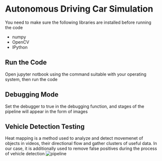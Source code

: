 # Autonomous Driving Car Simulation
You need to make sure the following libraries are installed before running the code
 - numpy
 - OpenCV
 - IPython
 
## Run the Code
Open jupyter notbook using the command suitable with your operating system, then run the code

## Debugging Mode
Set the debugger to true in the debugging function, and stages of the pipeline will appear in the form of images

## Vehicle Detection Testing
Heat mapping is a method used to analyze and detect movemenet of objects in videos, their directional flow and gather clusters of useful data. In our case, it is additionally used to remove false positives during the process of vehicle detection
![pipeline](https://user-images.githubusercontent.com/69309651/186995050-caa4dbb7-1c75-4fe1-8918-dc85b5644307.png)

